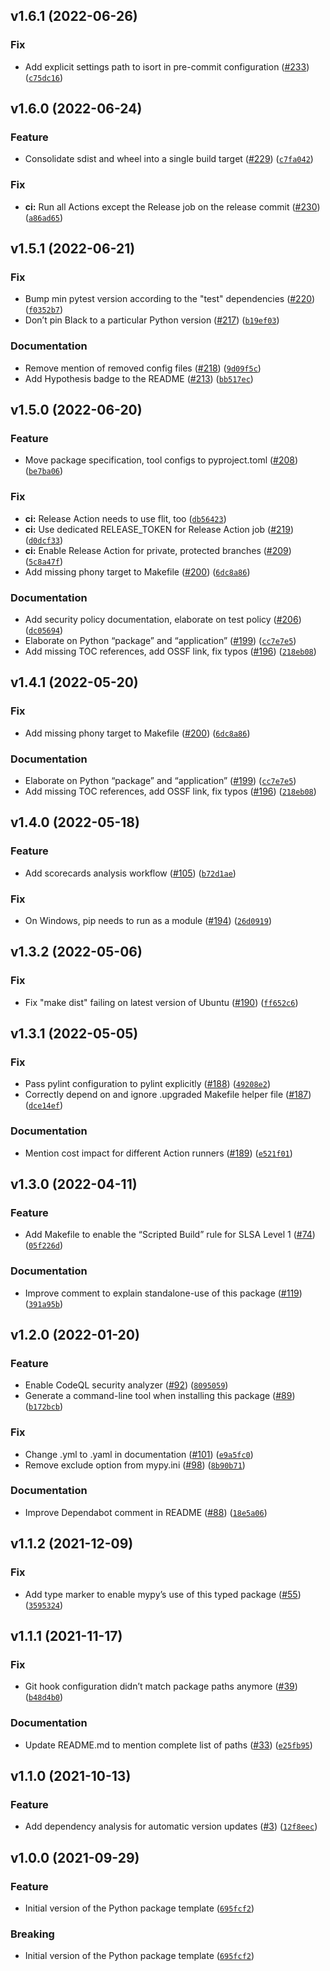<!--next-version-placeholder-->


## v1.6.1 (2022-06-26)
### Fix
* Add explicit settings path to isort in pre-commit configuration ([#233](https://github.com/jenstroeger/python-package-template/issues/233)) ([`c75dc16`](https://github.com/jenstroeger/python-package-template/commit/c75dc1649c22e062d48af47ac8ac316971167780))

## v1.6.0 (2022-06-24)
### Feature
* Consolidate sdist and wheel into a single build target ([#229](https://github.com/jenstroeger/python-package-template/issues/229)) ([`c7fa042`](https://github.com/jenstroeger/python-package-template/commit/c7fa04275cc04e35fbaa0af6f0a2bca9bc74e2ba))

### Fix
* **ci:** Run all Actions except the Release job on the release commit ([#230](https://github.com/jenstroeger/python-package-template/issues/230)) ([`a86ad65`](https://github.com/jenstroeger/python-package-template/commit/a86ad65721683f7219b49900b2d1989bed3c0201))

## v1.5.1 (2022-06-21)
### Fix
* Bump min pytest version according to the "test" dependencies ([#220](https://github.com/jenstroeger/python-package-template/issues/220)) ([`f0352b7`](https://github.com/jenstroeger/python-package-template/commit/f0352b7659f010d60bbf74ba4c63910d169a276c))
* Don’t pin Black to a particular Python version ([#217](https://github.com/jenstroeger/python-package-template/issues/217)) ([`b19ef03`](https://github.com/jenstroeger/python-package-template/commit/b19ef0337301c07f4a8ba4a688b20012b2fa9a52))

### Documentation
* Remove mention of removed config files ([#218](https://github.com/jenstroeger/python-package-template/issues/218)) ([`9d09f5c`](https://github.com/jenstroeger/python-package-template/commit/9d09f5ce86e8ac8e49a881a90eadf337c7e09ced))
* Add Hypothesis badge to the README ([#213](https://github.com/jenstroeger/python-package-template/issues/213)) ([`bb517ec`](https://github.com/jenstroeger/python-package-template/commit/bb517ec324040ed3620b097b9502ba20184dda78))

## v1.5.0 (2022-06-20)
### Feature
* Move package specification, tool configs to pyproject.toml ([#208](https://github.com/jenstroeger/python-package-template/issues/208)) ([`be7ba06`](https://github.com/jenstroeger/python-package-template/commit/be7ba064192624558fbf97c2dea37a7189ccb3ad))

### Fix
* **ci:** Release Action needs to use flit, too ([`db56423`](https://github.com/jenstroeger/python-package-template/commit/db56423ded764c39afbe6b00de730b53bf3d6c08))
* **ci:** Use dedicated RELEASE_TOKEN for Release Action job ([#219](https://github.com/jenstroeger/python-package-template/issues/219)) ([`d0dcf33`](https://github.com/jenstroeger/python-package-template/commit/d0dcf33442ee868bd2e25e7092212aa31d2835f5))
* **ci:** Enable Release Action for private, protected branches ([#209](https://github.com/jenstroeger/python-package-template/issues/209)) ([`5c8a47f`](https://github.com/jenstroeger/python-package-template/commit/5c8a47f13c26d727fea022a33b8c3baf87f7bbcd))
* Add missing phony target to Makefile ([#200](https://github.com/jenstroeger/python-package-template/issues/200)) ([`6dc8a86`](https://github.com/jenstroeger/python-package-template/commit/6dc8a867aaea3ec943fa6c2db033e05dfc0ab368))

### Documentation
* Add security policy documentation, elaborate on test policy ([#206](https://github.com/jenstroeger/python-package-template/issues/206)) ([`dc05694`](https://github.com/jenstroeger/python-package-template/commit/dc05694e59fd4a6fe166bb4425bd761b5f0016e6))
* Elaborate on Python “package” and “application” ([#199](https://github.com/jenstroeger/python-package-template/issues/199)) ([`cc7e7e5`](https://github.com/jenstroeger/python-package-template/commit/cc7e7e516ec58714b5648149bd79ed925defc808))
* Add missing TOC references, add OSSF link, fix typos ([#196](https://github.com/jenstroeger/python-package-template/issues/196)) ([`218eb08`](https://github.com/jenstroeger/python-package-template/commit/218eb08cece41796c25a01b0c9d34a7ff2a94e4d))

## v1.4.1 (2022-05-20)
### Fix
* Add missing phony target to Makefile ([#200](https://github.com/jenstroeger/python-package-template/issues/200)) ([`6dc8a86`](https://github.com/jenstroeger/python-package-template/commit/6dc8a867aaea3ec943fa6c2db033e05dfc0ab368))

### Documentation
* Elaborate on Python “package” and “application” ([#199](https://github.com/jenstroeger/python-package-template/issues/199)) ([`cc7e7e5`](https://github.com/jenstroeger/python-package-template/commit/cc7e7e516ec58714b5648149bd79ed925defc808))
* Add missing TOC references, add OSSF link, fix typos ([#196](https://github.com/jenstroeger/python-package-template/issues/196)) ([`218eb08`](https://github.com/jenstroeger/python-package-template/commit/218eb08cece41796c25a01b0c9d34a7ff2a94e4d))

## v1.4.0 (2022-05-18)
### Feature
* Add scorecards analysis workflow ([#105](https://github.com/jenstroeger/python-package-template/issues/105)) ([`b72d1ae`](https://github.com/jenstroeger/python-package-template/commit/b72d1ae33e822682215257901992765c53894193))

### Fix
* On Windows, pip needs to run as a module ([#194](https://github.com/jenstroeger/python-package-template/issues/194)) ([`26d0919`](https://github.com/jenstroeger/python-package-template/commit/26d0919554285187f5f6353c647c3c3696b04c55))

## v1.3.2 (2022-05-06)
### Fix
* Fix "make dist" failing on latest version of Ubuntu ([#190](https://github.com/jenstroeger/python-package-template/issues/190)) ([`ff652c6`](https://github.com/jenstroeger/python-package-template/commit/ff652c67d9aace8cdee19c1341447d075d627376))

## v1.3.1 (2022-05-05)
### Fix
* Pass pylint configuration to pylint explicitly ([#188](https://github.com/jenstroeger/python-package-template/issues/188)) ([`49208e2`](https://github.com/jenstroeger/python-package-template/commit/49208e242451497d4575e6cdd2122884118df9ce))
* Correctly depend on and ignore .upgraded Makefile helper file ([#187](https://github.com/jenstroeger/python-package-template/issues/187)) ([`dce14ef`](https://github.com/jenstroeger/python-package-template/commit/dce14ef58b47c6cbfb884b64a849f6aeab989f98))

### Documentation
* Mention cost impact for different Action runners ([#189](https://github.com/jenstroeger/python-package-template/issues/189)) ([`e521f01`](https://github.com/jenstroeger/python-package-template/commit/e521f017a8fae4a0c050968921c2d2d8ab5bdd7e))

## v1.3.0 (2022-04-11)
### Feature
* Add Makefile to enable the “Scripted Build” rule for SLSA Level 1 ([#74](https://github.com/jenstroeger/python-package-template/issues/74)) ([`05f226d`](https://github.com/jenstroeger/python-package-template/commit/05f226d53fb7b4ee0bb960754d77bc3d68e3305d))

### Documentation
* Improve comment to explain standalone-use of this package ([#119](https://github.com/jenstroeger/python-package-template/issues/119)) ([`391a95b`](https://github.com/jenstroeger/python-package-template/commit/391a95bdc1481dbf4170685f4a7b3de3021963d9))

## v1.2.0 (2022-01-20)
### Feature
* Enable CodeQL security analyzer ([#92](https://github.com/jenstroeger/python-package-template/issues/92)) ([`8095059`](https://github.com/jenstroeger/python-package-template/commit/8095059e55c989d5b1279403b7814fa24448b710))
* Generate a command-line tool when installing this package ([#89](https://github.com/jenstroeger/python-package-template/issues/89)) ([`b172bcb`](https://github.com/jenstroeger/python-package-template/commit/b172bcb52600d7fd656b4a9d64b3dbbc6ef52c8e))

### Fix
* Change .yml to .yaml in documentation ([#101](https://github.com/jenstroeger/python-package-template/issues/101)) ([`e9a5fc0`](https://github.com/jenstroeger/python-package-template/commit/e9a5fc0eb52606865cd4238704e3403ba813092f))
* Remove exclude option from mypy.ini ([#98](https://github.com/jenstroeger/python-package-template/issues/98)) ([`8b90b71`](https://github.com/jenstroeger/python-package-template/commit/8b90b71ae34d69ef6d848bd79d2c01dc89b46945))

### Documentation
* Improve Dependabot comment in README ([#88](https://github.com/jenstroeger/python-package-template/issues/88)) ([`18e5a06`](https://github.com/jenstroeger/python-package-template/commit/18e5a0600c5d574277cc641111e1b1f3adb8100c))

## v1.1.2 (2021-12-09)
### Fix
* Add type marker to enable mypy’s use of this typed package ([#55](https://github.com/jenstroeger/python-package-template/issues/55)) ([`3595324`](https://github.com/jenstroeger/python-package-template/commit/359532435f2194772dfb31d82eb930f48e281515))

## v1.1.1 (2021-11-17)
### Fix
* Git hook configuration didn’t match package paths anymore ([#39](https://github.com/jenstroeger/python-package-template/issues/39)) ([`b48d4b0`](https://github.com/jenstroeger/python-package-template/commit/b48d4b089c3ac63eae90e3a3d622bdd31fbde26e))

### Documentation
* Update README.md to mention complete list of paths ([#33](https://github.com/jenstroeger/python-package-template/issues/33)) ([`e25fb95`](https://github.com/jenstroeger/python-package-template/commit/e25fb9561a9de6b7883cbf4b9f03ae25cb4dd290))

## v1.1.0 (2021-10-13)
### Feature
* Add dependency analysis for automatic version updates ([#3](https://github.com/jenstroeger/python-package-template/issues/3)) ([`12f8eec`](https://github.com/jenstroeger/python-package-template/commit/12f8eec6a51c9c9d4e76702a914e03cdead5e943))

## v1.0.0 (2021-09-29)
### Feature
* Initial version of the Python package template ([`695fcf2`](https://github.com/jenstroeger/python-package-template/commit/695fcf22e3604c872a5f0c7ac4b7c358739bcf75))

### Breaking
* Initial version of the Python package template ([`695fcf2`](https://github.com/jenstroeger/python-package-template/commit/695fcf22e3604c872a5f0c7ac4b7c358739bcf75))
